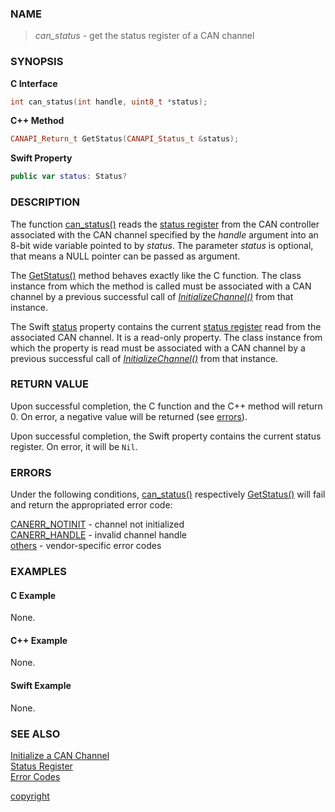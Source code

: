 ### NAME

> *can_status* - get the status register of a CAN channel

### SYNOPSIS

<a id="can_status"></a>
**C Interface**
```C
int can_status(int handle, uint8_t *status);
```
<a id="getstatus"></a>
**C++ Method**
```C++
CANAPI_Return_t GetStatus(CANAPI_Status_t &status);
```
<a id="var_status"></a>
**Swift Property**
```Swift
public var status: Status?
```

### DESCRIPTION

The function [can_status()](#can_status) reads the [status register](/reference/status_register#name) from the CAN controller associated with the CAN channel specified by the *handle* argument into an 8-bit wide variable pointed to by *status*.
The parameter *status* is optional, that means a NULL pointer can be passed as argument.

The [GetStatus()](#getstatus) method behaves exactly like the C function.
The class instance from which the method is called must be associated with a CAN channel by a previous successful call of [*InitializeChannel()*](/reference/can_init#initializechannel) from that instance.

The Swift [status](#var_status) property contains the current [status register](/reference/status_register#name) read from the associated CAN channel.
It is a read-only property.
The class instance from which the property is read must be associated with a CAN channel by a previous successful call of [*InitializeChannel()*](/reference/can_init#initializechannel) from that instance.

### RETURN VALUE

Upon successful completion, the C function and the C++ method will return 0. On error, a negative value will be returned (see [errors](#errors)).

Upon successful completion, the Swift property contains the current status register. On error, it will be `Nil`.

### ERRORS

Under the following conditions, [can_status()](#can_status) respectively [GetStatus()](#getstatus) will fail and return the appropriated error code:

[CANERR_NOTINIT](/reference/error_codes#error_notinit) - channel not initialized \
[CANERR_HANDLE](/reference/error_codes#error_handle)   - invalid channel handle \
[others](/reference/error_codes#error_vendor)          - vendor-specific error codes

### EXAMPLES

#### C Example

None.

#### C++ Example

None.

#### Swift Example

None.

### SEE ALSO

[Initialize a CAN Channel](/reference/can_init#name) \
[Status Register](/reference/status_register#name) \
[Error Codes](/reference/error_codes#name)


[copyright](../copyright.md ':include')